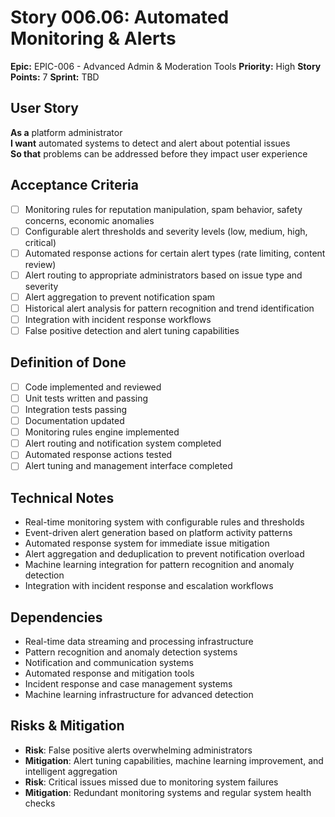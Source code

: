 # Story 006.06: Automated Monitoring & Alerts

**Epic:** EPIC-006 - Advanced Admin & Moderation Tools
**Priority:** High
**Story Points:** 7
**Sprint:** TBD

## User Story
**As a** platform administrator  
**I want** automated systems to detect and alert about potential issues  
**So that** problems can be addressed before they impact user experience  

## Acceptance Criteria
- [ ] Monitoring rules for reputation manipulation, spam behavior, safety concerns, economic anomalies
- [ ] Configurable alert thresholds and severity levels (low, medium, high, critical)
- [ ] Automated response actions for certain alert types (rate limiting, content review)
- [ ] Alert routing to appropriate administrators based on issue type and severity
- [ ] Alert aggregation to prevent notification spam
- [ ] Historical alert analysis for pattern recognition and trend identification
- [ ] Integration with incident response workflows
- [ ] False positive detection and alert tuning capabilities

## Definition of Done
- [ ] Code implemented and reviewed
- [ ] Unit tests written and passing
- [ ] Integration tests passing
- [ ] Documentation updated
- [ ] Monitoring rules engine implemented
- [ ] Alert routing and notification system completed
- [ ] Automated response actions tested
- [ ] Alert tuning and management interface completed

## Technical Notes
- Real-time monitoring system with configurable rules and thresholds
- Event-driven alert generation based on platform activity patterns
- Automated response system for immediate issue mitigation
- Alert aggregation and deduplication to prevent notification overload
- Machine learning integration for pattern recognition and anomaly detection
- Integration with incident response and escalation workflows

## Dependencies
- Real-time data streaming and processing infrastructure
- Pattern recognition and anomaly detection systems
- Notification and communication systems
- Automated response and mitigation tools
- Incident response and case management systems
- Machine learning infrastructure for advanced detection

## Risks & Mitigation
- **Risk**: False positive alerts overwhelming administrators
- **Mitigation**: Alert tuning capabilities, machine learning improvement, and intelligent aggregation
- **Risk**: Critical issues missed due to monitoring system failures
- **Mitigation**: Redundant monitoring systems and regular system health checks